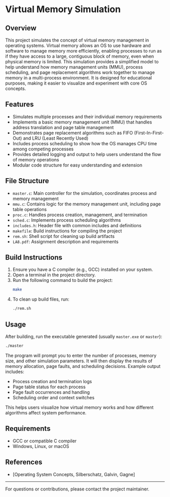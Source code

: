 # Virtual Memory Simulation

## Overview
This project simulates the concept of virtual memory management in operating systems. Virtual memory allows an OS to use hardware and software to manage memory more efficiently, enabling processes to run as if they have access to a large, contiguous block of memory, even when physical memory is limited. This simulation provides a simplified model to help understand how memory management units (MMU), process scheduling, and page replacement algorithms work together to manage memory in a multi-process environment. It is designed for educational purposes, making it easier to visualize and experiment with core OS concepts.

## Features
- Simulates multiple processes and their individual memory requirements
- Implements a basic memory management unit (MMU) that handles address translation and page table management
- Demonstrates page replacement algorithms such as FIFO (First-In-First-Out) and LRU (Least Recently Used)
- Includes process scheduling to show how the OS manages CPU time among competing processes
- Provides detailed logging and output to help users understand the flow of memory operations
- Modular code structure for easy understanding and extension

## File Structure
- `master.c`: Main controller for the simulation, coordinates process and memory management
- `mmu.c`: Contains logic for the memory management unit, including page table operations
- `proc.c`: Handles process creation, management, and termination
- `sched.c`: Implements process scheduling algorithms
- `includes.h`: Header file with common includes and definitions
- `makefile`: Build instructions for compiling the project
- `rem.sh`: Shell script for cleaning up build artifacts
- `LA8.pdf`: Assignment description and requirements

## Build Instructions
1. Ensure you have a C compiler (e.g., GCC) installed on your system.
2. Open a terminal in the project directory.
3. Run the following command to build the project:
   ```sh
   make
   ```
4. To clean up build files, run:
   ```sh
   ./rem.sh
   ```

## Usage
After building, run the executable generated (usually `master.exe` or `master`):
```sh
./master
```
The program will prompt you to enter the number of processes, memory size, and other simulation parameters. It will then display the results of memory allocation, page faults, and scheduling decisions. Example output includes:

- Process creation and termination logs
- Page table status for each process
- Page fault occurrences and handling
- Scheduling order and context switches

This helps users visualize how virtual memory works and how different algorithms affect system performance.

## Requirements
- GCC or compatible C compiler
- Windows, Linux, or macOS

## References
- [Operating System Concepts, Silberschatz, Galvin, Gagne]
---
For questions or contributions, please contact the project maintainer.

